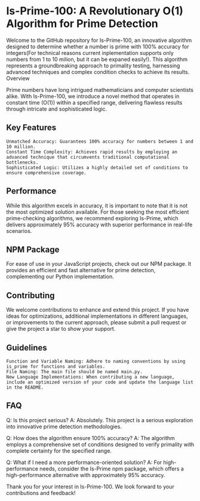 # Is-Prime-100: A Revolutionary O(1) Algorithm for Prime Detection

Welcome to the GitHub repository for Is-Prime-100, an innovative algorithm designed to determine whether a number is prime with 100% accuracy for integers(For technical reasons current inplementation supports only numbers from 1 to 10 milion, but it can be expaned easily!). This algorithm represents a groundbreaking approach to primality testing, harnessing advanced techniques and complex condition checks to achieve its results.
Overview

Prime numbers have long intrigued mathematicians and computer scientists alike. With Is-Prime-100, we introduce a novel method that operates in constant time (O(1)) within a specified range, delivering flawless results through intricate and sophisticated logic.
## Key Features

    Unmatched Accuracy: Guarantees 100% accuracy for numbers between 1 and 10 million.
    Constant Time Complexity: Achieves rapid results by employing an advanced technique that circumvents traditional computational bottlenecks.
    Sophisticated Logic: Utilizes a highly detailed set of conditions to ensure comprehensive coverage.

## Performance

While this algorithm excels in accuracy, it is important to note that it is not the most optimized solution available. For those seeking the most efficient prime-checking algorithms, we recommend exploring Is-Prime, which delivers approximately 95% accuracy with superior performance in real-life scenarios.
## NPM Package

For ease of use in your JavaScript projects, check out our NPM package. It provides an efficient and fast alternative for prime detection, complementing our Python implementation.
## Contributing

We welcome contributions to enhance and extend this project. If you have ideas for optimizations, additional implementations in different languages, or improvements to the current approach, please submit a pull request or give the project a star to show your support.

## Guidelines

    Function and Variable Naming: Adhere to naming conventions by using is_prime for functions and variables.
    File Naming: The main file should be named main.py.
    New Language Implementations: When contributing a new language, include an optimized version of your code and update the language list in the README.

## FAQ

Q: Is this project serious?
A: Absolutely. This project is a serious exploration into innovative prime detection methodologies.

Q: How does the algorithm ensure 100% accuracy?
A: The algorithm employs a comprehensive set of conditions designed to verify primality with complete certainty for the specified range.

Q: What if I need a more performance-oriented solution?
A: For high-performance needs, consider the Is-Prime npm package, which offers a high-performance alternative with approximately 95% accuracy.

Thank you for your interest in Is-Prime-100. We look forward to your contributions and feedback!
